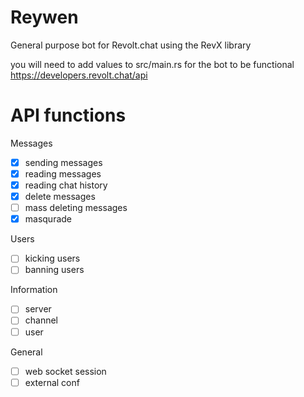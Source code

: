# Reywen 
General purpose bot for Revolt.chat using the RevX library


you will need to add values to src/main.rs for the bot to be functional 
https://developers.revolt.chat/api

# API functions

Messages
- [x] sending messages
- [x] reading messages
- [x] reading chat history
- [x] delete messages
- [ ] mass deleting messages
- [X] masqurade

Users
- [ ] kicking users
- [ ] banning users

Information
- [ ] server
- [ ] channel
- [ ] user

General
- [ ] web socket session
- [ ] external conf
